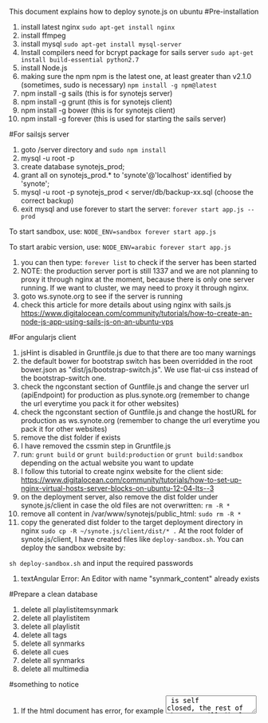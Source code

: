This document explains how to deploy synote.js on ubuntu
#Pre-installation
1. install latest nginx
```sudo apt-get install nginx```
1. install ffmpeg
1. install mysql
```sudo apt-get install mysql-server```
1. Install compilers need for bcrypt package for sails server
```sudo apt-get install build-essential python2.7```
1. install Node.js
1. making sure the npm npm is the latest one, at least greater than v2.1.0 (sometimes, sudo is necessary)
```npm install -g npm@latest```
1. npm install -g sails (this is for synotejs server)
1. npm install -g grunt (this is for synotejs client)
1. npm install -g bower (this is for synotejs client)
1. npm install -g forever (this is used for starting the sails server)

#For sailsjs server
1. goto /server directory and
```sudo npm install```
1. mysql -u root -p
1. create database synotejs_prod;
1. grant all on synotejs_prod.* to 'synote'@'localhost' identified by 'synote';
1. mysql -u root -p synotejs_prod < server/db/backup-xx.sql (choose the correct backup)
1. exit mysql and use forever to start the server:
```forever start app.js --prod```

To start sandbox, use:
```NODE_ENV=sandbox forever start app.js```

To start arabic version, use:
```NODE_ENV=arabic forever start app.js```

1. you can then type:
```forever list```
to check if the server has been started
1. NOTE: the production server port is still 1337 and we are not planning to proxy it through nginx at the moment, because there is only one server running. If we want to cluster, we may need to proxy it through nginx.
1. goto ws.synote.org to see if the server is running
1. check this article for more details about using nginx with sails.js
https://www.digitalocean.com/community/tutorials/how-to-create-an-node-js-app-using-sails-js-on-an-ubuntu-vps

#For angularjs client
1. jsHint is disabled in Gruntfile.js due to that there are too many warnings
1. the default bower for bootstrap switch has been overridded in the root bower.json as "dist/js/bootstrap-switch.js". We use flat-ui css instead of the bootstrap-switch one.
1. check the ngconstant section of Guntfile.js and change the server url (apiEndpoint) for production as plus.synote.org (remember to change the url everytime you pack it for other websites)
1. check the ngconstant section of Guntfile.js and change the hostURL for production as ws.synote.org (remember to change the url everytime you pack it for other websites)
1. remove the dist folder if exists
1. I have removed the cssmin step in Gruntfile.js
1. run:
```grunt build```
or
```grunt build:production```
or
```grunt build:sandbox```
depending on the actual website you want to update
1. I follow this tutorial to create nginx website for the client side:
https://www.digitalocean.com/community/tutorials/how-to-set-up-nginx-virtual-hosts-server-blocks-on-ubuntu-12-04-lts--3
1. on the deployment server, also remove the dist folder under synote.js/client in case the old files are not overwritten:
```rm -R *```
1. remove all content in /var/www/synotejs/public_html:
```sudo rm -R *```
1. copy the generated dist folder to the target deployment directory in nginx
```sudo cp -R ~/synote.js/client/dist/* .```
At the root folder of synote.js/client, I have created files like ```deploy-sandbox.sh```. You can deploy the sandbox website by:

```sh deploy-sandbox.sh```
and input the required passwords

1. textAngular Error: An Editor with name "synmark_content" already exists <text-angular name="synmark_content" placeholder="Synmark Content..." rows="5" ta-toolbar="[['bold','italics','underline','ul', 'ol']]" ng-model="synmarkContent" class="ng-pristine ng-untouched ng-valid ng-isolate-scope ta-root">

#Prepare a clean database
1. delete all playlistitemsynmark
1. delete all playlistitem
1. delete all playlistit
1. delete all tags
1. delete all synmarks
1. delete all cues
1. delete all synmarks
1. delete all multimedia

#something to notice
1. If the html document has error, for example <textarea> is self closed, the rest of the page will display differently after grunt serve. So if you find any function doesn't show well after packaging think about this possibility first.